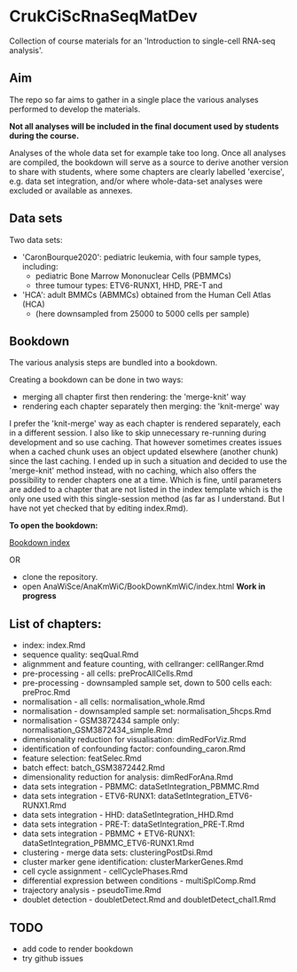 # CrukCiScRnaSeqMatDev

<!--
# CRUK_CI_Summer_School_2021_ScRnaSeq
Introduction to single-cell RNA-seq analysis at the CRUK Summer School 2021
-->

Collection of course materials for an 'Introduction to single-cell RNA-seq analysis'.

## Aim

The repo so far aims to gather in a single place the various analyses performed to develop the materials.

**Not all analyses will be included in the final document used by students during the course.**

Analyses of the whole data set for example take too long. Once all analyses are compiled, the bookdown will serve as a source to derive another version to share with students, where some chapters are clearly labelled 'exercise', e.g. data set integration, and/or where whole-data-set analyses were excluded or available as annexes.  

## Data sets

Two data sets:

* 'CaronBourque2020': pediatric leukemia, with four sample types, including:
  * pediatric Bone Marrow Mononuclear Cells (PBMMCs)
  * three tumour types: ETV6-RUNX1, HHD, PRE-T and  
* 'HCA': adult BMMCs (ABMMCs) obtained from the Human Cell Atlas (HCA)
  * (here downsampled from 25000 to 5000 cells per sample)

## Bookdown

The various analysis steps are bundled into a bookdown.

Creating a bookdown can be done in two ways:

* merging all chapter first then rendering: the 'merge-knit' way
* rendering each chapter separately then merging: the 'knit-merge' way

I prefer the 'knit-merge' way as each chapter is rendered separately, each in a different session. I also like to skip unnecessary re-running during development and so use caching. That however sometimes creates issues when a cached chunk uses an object updated elsewhere (another chunk) since the last caching. I ended up in such a situation and decided to use the 'merge-knit' method instead, with no caching, which also offers the possibility to render chapters one at a time. Which is fine, until parameters are added to a chapter that are not listed in the index template which is the only one used with this single-session method (as far as I understand. But I have not yet checked that by editing index.Rmd).

**To open the bookdown:**

[Bookdown index](AnaWiSce/AnaKmWiC/BookDownMkWiC/index.html)

OR

* clone the repository.
* open AnaWiSce/AnaKmWiC/BookDownKmWiC/index.html **Work in progress**


## List of chapters:

* index: index.Rmd
* sequence quality: seqQual.Rmd <!-- [temp seqQual chapter](AnaWiSce/Ana1/BookDownMkWoC/SeqQualTop.html) -->
* alignmment and feature counting, with cellranger: cellRanger.Rmd <!-- [temp AliFeatCount chapter](AnaWiSce/Ana1/BookDownMkWoC/AliFeatCountTop.html) -->
* pre-processing - all cells: preProcAllCells.Rmd
* pre-processing - downsampled sample set, down to 500 cells each: preProc.Rmd
* normalisation - all cells: normalisation_whole.Rmd
* normalisation - downsampled sample set: normalisation_5hcps.Rmd
* normalisation - GSM3872434 sample only: normalisation_GSM3872434_simple.Rmd
* dimensionality reduction for visualisation: dimRedForViz.Rmd
* identification of confounding factor: confounding_caron.Rmd
* feature selection: featSelec.Rmd
* batch effect: batch_GSM3872442.Rmd
* dimensionality reduction for analysis: dimRedForAna.Rmd
* data sets integration - PBMMC: dataSetIntegration_PBMMC.Rmd
* data sets integration - ETV6-RUNX1: dataSetIntegration_ETV6-RUNX1.Rmd
* data sets integration - HHD: dataSetIntegration_HHD.Rmd
* data sets integration - PRE-T: dataSetIntegration_PRE-T.Rmd
* data sets integration - PBMMC + ETV6-RUNX1: dataSetIntegration_PBMMC_ETV6-RUNX1.Rmd
* clustering - merge data sets: clusteringPostDsi.Rmd
* cluster marker gene identification: clusterMarkerGenes.Rmd
* cell cycle assignment - cellCyclePhases.Rmd
* differential expression between conditions - multiSplComp.Rmd
* trajectory analysis - pseudoTime.Rmd
* doublet detection - doubletDetect.Rmd and doubletDetect_chal1.Rmd

## TODO

<!-- * add bookdown and link to it -->

* add code to render bookdown
* try github issues
